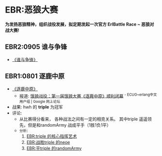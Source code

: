 

# EBR:恶狼大赛 #
**为发扬恶狼精神，组织战役发展，拟定期发起一次官方 ErlBattle Race ~ 恶狼对战大赛!**

## EBR2:0905 谁与争锋 ##
  * [《谁与争锋》](EbrZhengFeng.md)


## EBR1:0801 逐鹿中原 ##
  * [《逐鹿中原》](EbrZhuLu.md)
    * 报道: [饿狼战役：第一届饿狼大赛《逐鹿中原》顺利闭幕](http://groups.google.com/group/ecug/browse_thread/thread/98b4a2439313be25)<sup> - ECUG~erlang中文用户组 | Google 网上论坛</sup>
  * 战果: hwh 的 **triple** 为冠军
  * 评论:
    * 从比赛得分看来， 各种战法之间有一定的相克关系。 其中triple 遥遥领先，但是和randomArmy 战成平手（1胜1负1平）
    * `分析`:
      1. [EBR:triple 的核心指挥艺术](EbrZhuLuHwhTriple.md)
      1. [EBR:战胜triple 的neoe](EbrZhuLuTripleNeoe.md)
      1. [EBR:平triple 的randomArmy](EbrZhuLuTripleRandomArmy.md)